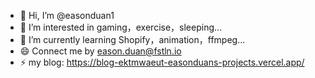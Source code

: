 - 👋 Hi, I’m @easonduan1
- 👀 I’m interested in gaming，exercise，sleeping...
- 🌱 I’m currently learning Shopify，animation，ffmpeg...
- 😄 Connect me by eason.duan@fstln.io
- ⚡ my blog: https://blog-ektmwaeut-easonduans-projects.vercel.app/

